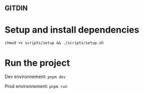 ## GITDIN ##

# Setup and install dependencies
```chmod +x scripts/setup && ./scripts/setup.sh```

# Run the project

Dev environnement:
```pnpm dev```

Prod environnement:
```pnpm run```